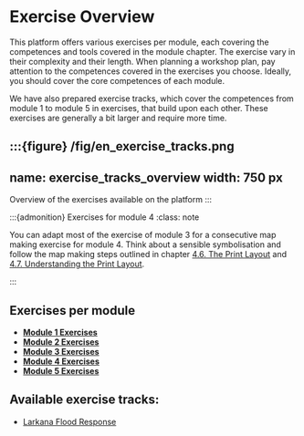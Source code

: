 # Exercise Overview

This platform offers various exercises per module, each covering the competences and tools covered in the module 
chapter. The exercise vary in their complexity and their length. When planning a workshop plan, pay attention to the 
competences covered in the exercises you choose. Ideally, you should cover the core competences of each module. 

We have also prepared exercise tracks, which cover the competences from module 1 to module 5 in exercises, that build 
upon each other. These exercises are generally a bit larger and require more time. 

:::{figure} /fig/en_exercise_tracks.png
---
name: exercise_tracks_overview
width: 750 px
---
Overview of the exercises available on the platform
:::

:::{admonition} Exercises for module 4
:class: note

You can adapt most of the exercise of module 3 for a consecutive map making exercise for module 4. Think about a 
sensible symbolisation and follow the map making steps outlined in chapter [4.6. The Print Layout](https://giscience.github.io/gis-training-resource-center/content/Module_4/en_qgis_map_design_2.html) and [4.7. Understanding the Print Layout](https://giscience.github.io/gis-training-resource-center/content/Module_4/en_qgis_understanding_print_layout.html).

:::

## Exercises per module

- __[Module 1 Exercises](https://giscience.github.io/gis-training-resource-center/content/Module_1/en_qgis_module_1_exercises.html)__
- __[Module 2 Exercises](https://giscience.github.io/gis-training-resource-center/content/Module_2/en_qgis_module_2_exercises.html)__
- __[Module 3 Exercises](https://giscience.github.io/gis-training-resource-center/content/Module_3/en_qgis_module_3_exercises.html)__
- __[Module 4 Exercises](https://giscience.github.io/gis-training-resource-center/content/Module_4/en_qgis_module_4_exercises.html)__
- __[Module 5 Exercises](https://giscience.github.io/gis-training-resource-center/content/Module_5/en_qgis_module_5_exercises.html)__

## Available exercise tracks:

- [Larkana Flood Response](/content/Exercise_tracks/en_larkana_flood_response.md)

